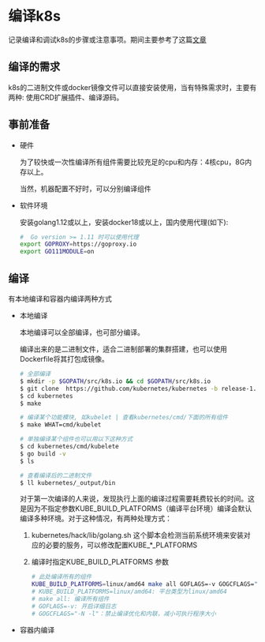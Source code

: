 # 编译k8s

记录编译和调试k8s的步骤或注意事项。期间主要参考了这篇[文章](https://cloud.tencent.com/developer/article/1433219)

## 编译的需求

k8s的二进制文件或docker镜像文件可以直接安装使用，当有特殊需求时，主要有两种: 使用CRD扩展插件、编译源码。

## 事前准备

* 硬件

    为了较快或一次性编译所有组件需要比较充足的cpu和内存：4核cpu，8G内存以上。

    当然，机器配置不好时，可以分别编译组件

* 软件环境

    安装golang1.12或以上，安装docker18或以上，国内使用代理(如下):

    ```bash
    #  Go version >= 1.11 时可以使用代理
    export GOPROXY=https://goproxy.io
    export GO111MODULE=on
    ```

## 编译

有本地编译和容器内编译两种方式

* 本地编译

    本地编译可以全部编译，也可部分编译。

    编译出来的是二进制文件，适合二进制部署的集群搭建，也可以使用Dockerfile将其打包成镜像。

    ```bash
    # 全部编译
    $ mkdir -p $GOPATH/src/k8s.io && cd $GOPATH/src/k8s.io
    $ git clone  https://github.com/kubernetes/kubernetes -b release-1.15
    $ cd kubernetes
    $ make

    # 编译某个功能模块, 如kubelet | 查看kubernetes/cmd/下面的所有组件
    $ make WHAT=cmd/kubelet

    # 单独编译某个组件也可以用以下这种方式
    $ cd kubernetes/cmd/kubelete
    $ go build -v
    $ ls

    # 查看编译后的二进制文件
    $ ll kubernetes/_output/bin
    ```

    对于第一次编译的人来说，发现执行上面的编译过程需要耗费较长的时间。这是因为不指定参数KUBE_BUILD_PLATFORMS（编译平台环境）编译会默认编译多种环境。对于这种情况，有两种处理方式：

    1. kubernetes/hack/lib/golang.sh 这个脚本会检测当前系统环境来安装对应的必要的服务，可以修改配置KUBE_*_PLATFORMS

    2. 编译时指定KUBE_BUILD_PLATFORMS 参数

        ```bash
        # 此处编译所有的组件
        KUBE_BUILD_PLATFORMS=linux/amd64 make all GOFLAGS=-v GOGCFLAGS="-N -l"
        # KUBE_BUILD_PLATFORMS=linux/amd64: 平台类型为linux/amd64
        # make all: 编译所有组件
        # GOFLAGS=-v: 开启详细日志
        # GOGCFLAGS="-N -l"：禁止编译优化和内联，减小可执行程序大小
        ```

* 容器内编译
